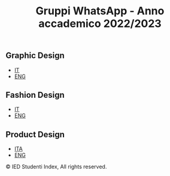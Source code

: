 <!DOCTYPE md>
<html>
<head>
	<title>IED Matricole</title>
	<meta charset="UTF-8">
	<meta name="viewport" content="width=device-width, initial-scale=1.0">
	<link rel="stylesheet" href="style.css">
</head>
<body>
	<header>
		<h1>Gruppi WhatsApp - Anno accademico 2022/2023</h1>
	</header>
	<main>
		<section>
			<h2>Graphic Design</h2>
			<ul>
				<li><a href="https://chat.whatsapp.com/CekUcpTCHLcG5kscsMkjQp">IT</a></li>
				<li><a href="https://chat.whatsapp.com/F01Hq8wvtv24Oq2entd7ta">ENG</a></li>
			</ul>
		</section>
		<section>
			<h2>Fashion Design</h2>
			<ul>
				<li><a href="https://chat.whatsapp.com/I1CYZ6AleEz9JDKCD5P3qV">IT</a></li>
				<li><a href="https://chat.whatsapp.com/B8sIob2diHwIW6Mb7qGxVz">ENG</a></li>
			</ul>
		</section>
		<section>
			<h2>Product Design</h2>
			<ul>
				<li><a href="https://chat.whatsapp.com/D6fWNMXAyW09RSAKyrCa8C">ITA</a></li>
				<li><a href="https://chat.whatsapp.com/BhahJfeP1BMDY6YoFEmyqs">ENG</a></li>
			</ul>
		</section>
	</main>
	<footer>
		<p>&copy; IED Studenti Index, All rights reserved.</p>
	</footer>
</body>
</html>
